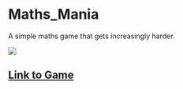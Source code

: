 # Maths_Mania
A simple maths game that gets increasingly harder.

![](https://raw.githubusercontent.com/lewisevans2007/Maths_Mania/main/Images/Ipad.png)
## [Link to Game](https://62u0h.csb.app/)
